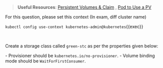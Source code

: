
> <strong>Useful Resources</strong>: [Persistent Volumes & Claim](https://kubernetes.io/docs/concepts/storage/persistent-volumes/) , [Pod to Use a PV](https://kubernetes.io/docs/tasks/configure-pod-container/configure-persistent-volume-storage/)

For this question, please set this context (In exam, diff cluster name)

`kubectl config use-context kubernetes-admin@kubernetes`{{exec}}

<br>

Create a storage class called `green-stc` as per the properties given below:

- Provisioner should be `kubernetes.io/no-provisioner`.
- Volume binding mode should be `WaitForFirstConsumer`.